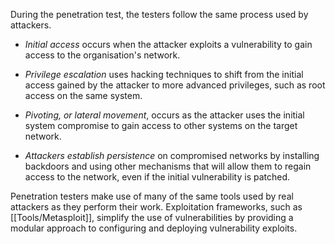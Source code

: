 During the penetration test, the testers follow the same process used by attackers.

- *Initial access* occurs when the attacker exploits a vulnerability to gain access to the organisation's network.

- *Privilege escalation* uses hacking techniques to shift from the initial access gained by the attacker to more advanced privileges, such as root access on the same system.

- *Pivoting, or lateral movement*, occurs as the attacker uses the initial system compromise to gain access to other systems on the target network.

- *Attackers establish persistence* on compromised networks by installing backdoors and using other mechanisms that will allow them to regain access to the network, even if the initial vulnerability is patched.

Penetration testers make use of many of the same tools used by real attackers as they perform their work. Exploitation frameworks, such as [[Tools/Metasploit]], simplify the use of vulnerabilities by providing a modular approach to configuring and deploying vulnerability exploits.